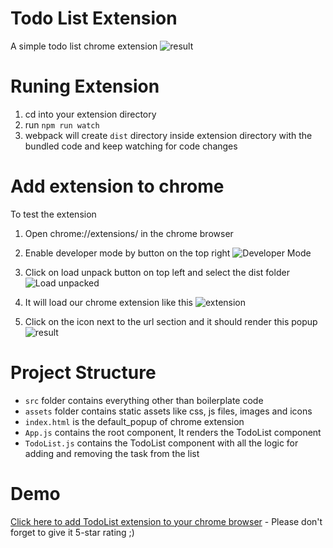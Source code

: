 # Todo List Extension
A simple todo list chrome extension
![result](http://codementor.tech/wp-content/uploads/2019/07/Screen-Shot-2019-07-18-at-8.24.19-PM.png "result")


# Runing Extension

1. cd into your extension directory
2. run `npm run watch`
3. webpack will create `dist` directory inside extension directory with the bundled code and keep watching for code changes

# Add extension to chrome

To test the extension 

1. Open chrome://extensions/ in the chrome browser


2. Enable developer mode by button on the top right ![Developer Mode](https://lh4.googleusercontent.com/bRQJjstXpYmFXy_mna363Id00Pz8LJ6dDQCebJvJ990v_3WWcEifkCfsQ2HUxKZHM9G5hpmN--ZkqZ3XNDZ12IRYzHt0ClVEHaY3xOxkpRZF5pLpRgE9_R4iSHrrQrOEwCPIKa6V "Developer Mode")


3. Click on load unpack button on top left and select the dist folder ![Load unpacked](https://lh6.googleusercontent.com/-fBaT9aWtboCKa70SRuejDkLF-QxAsNRmOklhRaeMGtuVchCBX33pZ5KbiZr09t0xU7oNuWMzwp-eTnBfwSqcWTJG8S30FgzR8_MGMZMve77jmwlYRYoO3wEpXzWv8amInT5QYpT "Load unpacked")


4. It will load our chrome extension like this ![extension](https://lh6.googleusercontent.com/G7cS6cLPh83gxAGpt33idJSlB4oqhHr3xx_BLMuRqZU8aCFi35THU0pigrO099LqCbuBszECKYWGrCBxIzuyN5YIwrg8v8wjTWLNupk9i-5jLfCu7vb6KXCraOaGeOFiljUH51hJ "extension")

5. Click on the icon next to the url section and it should render this popup ![result](http://codementor.tech/wp-content/uploads/2019/07/Screen-Shot-2019-07-18-at-8.19.54-PM.png "result")

# Project Structure

* `src` folder contains everything other than boilerplate code
* `assets` folder contains static assets like css, js files, images and icons
* `index.html` is the default_popup of chrome extension
* `App.js` contains the root component, It renders the TodoList component
* `TodoList.js` contains the TodoList component with all the logic for adding and removing the task from the list

# Demo

[Click here to add TodoList extension to your chrome browser](https://chrome.google.com/webstore/detail/todo-list-chrome-extensio/mpodmjidjogbkfdificcepecjpdaccog) - Please don't forget to give it 5-star rating ;)

